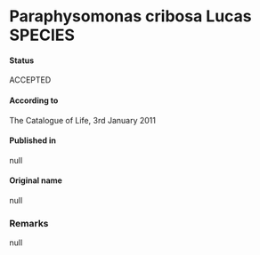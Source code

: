 Paraphysomonas cribosa Lucas SPECIES
=======

#### Status
ACCEPTED

#### According to
The Catalogue of Life, 3rd January 2011

#### Published in
null

#### Original name
null

### Remarks
null
